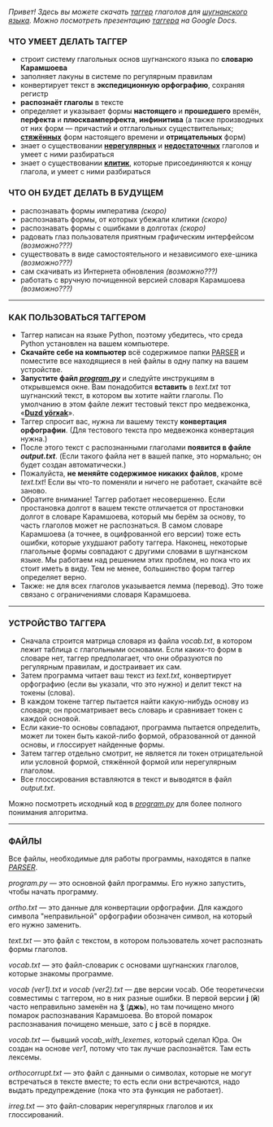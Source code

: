 <i>Привет! Здесь вы можете скачать <a href="https://ru.wikipedia.org/wiki/Лейпцигская_система_правил_глоссирования">таггер</a> глаголов для <a href="https://ru.wikipedia.org/wiki/Шугнанский_язык">шугнанского языка</a>. Можно посмотреть презентацию <a href="https://docs.google.com/presentation/d/1nZXzRav2YxfR-s5FfIQ9GiQplBZwjopbtrUPEg3Q6ss/edit?usp=sharing">таггера</a> на Google Docs.</i>

<h3>ЧТО УМЕЕТ ДЕЛАТЬ ТАГГЕР</h3>

* строит систему глагольных основ шугнанского языка по <b>словарю Карамшоева</b>
* заполняет лакуны в системе по регулярным правилам
* конвертирует текст в <b>экспедиционную орфографию</b>, сохраняя регистр
* <b>распознаёт глаголы</b> в тексте
* определяет и указывает формы <b>настоящего</b> и <b>прошедшего</b> времён, <b>перфекта</b> и <b>плюсквамперфекта</b>, <b>инфинитива</b> (а также производных от них форм — причастий и отглагольных существительных; <b><a href="https://ru.wikipedia.org/wiki/Стяжение">стяжённых</a></b> форм настоящего времени и <b>отрицательных</b> форм)
* знает о существовании <b><a href="https://ru.wikipedia.org/wiki/Неправильный_глагол">нерегулярных</a></b> и <b><a href="https://dic.academic.ru/dic.nsf/lingvistic/811/недостаточные">недостаточных</a></b> глаголов и умеет с ними разбираться
* знает о существовании <b><a href="https://ru.wikipedia.org/wiki/Клитика">клитик</a></b>, которые присоединяются к концу глагола, и умеет с ними разбираться

<h3>ЧТО ОН БУДЕТ ДЕЛАТЬ В БУДУЩЕМ</h3>

* распознавать формы императива <i>(скоро)</i>
* распознавать формы, от которых убежали клитики <i>(скоро)</i>
* распознавать формы с ошибками в долготах <i>(скоро)</i>
* радовать глаз пользователя приятным графическим интерфейсом <i>(возможно???)</i>
* существовать в виде самостоятельного и независимого exe-шника <i>(возможно???)</i>
* сам скачивать из Интернета обновления <i>(возможно???)</i>
* работать с вручную почищенной версией словаря Карамшоева <i>(возможно???)</i>

<hr>

<h3>КАК ПОЛЬЗОВАТЬСЯ ТАГГЕРОМ</h3>

* Таггер написан на языке Python, поэтому убедитесь, что среда Python установлен на вашем компьютере.
* <b>Скачайте себе на компьютер</b> всё содержимое папки <a href="https://github.com/iurmak/shughni/blob/master/PARSER">PARSER</a> и поместите все находящиеся в ней файлы в одну папку на вашем устройстве.
* <b>Запустите файл <i><a href="https://github.com/iurmak/shughni/blob/master/PARSER/program.py">program.py</a></i></b> и следуйте инструкциям в открывшемся окне. Вам понадобится <b>вставить</b> в <i>text.txt</i> тот шугнанский текст, в котором вы хотите найти глаголы. По умолчанию в этом файле лежит тестовый текст про медвежонка, «<b><a href="https://github.com/iurmak/shughni/blob/master/PARSER/text.txt">Duzd yörӿak</a></b>».
* Таггер спросит вас, нужна ли вашему тексту <b>конвертация орфографии</b>. (Для тестового текста про медвежонка конвертация нужна.)
* После этого текст с распознанными глаголами <b>появится в файле <i>output.txt</i></b>. (Если такого файла нет в вашей папке, это нормально; он будет создан автоматически.)
* Пожалуйста, <b>не меняйте содержимое никаких файлов</b>, кроме <i>text.txt</i>! Если вы что-то поменяли и ничего не работает, скачайте всё заново.
* Обратите внимание! Таггер работает несовершенно. Если простановка долгот в вашем тексте отличается от простановки долгот в словаре Карамшоева, который мы берём за основу, то часть глаголов может не распознаться. В самом словаре Карамшоева (а точнее, в оцифрованной его версии) тоже есть ошибки, которые ухудшают работу таггера. Наконец, некоторые глагольные формы совпадают с другими словами в шугнанском языке. Мы работаем над решением этих проблем, но пока что их стоит иметь в виду. Тем не менее, большинство форм таггер определяет верно.
* Также: не для всех глаголов указывается лемма (перевод). Это тоже связано с ограничениями словаря Карамшоева.

<hr>

<h3>УСТРОЙСТВО ТАГГЕРА</h3>

* Сначала строится матрица словаря из файла <i>vocab.txt</i>, в котором лежит таблица с глагольными основами. Если каких-то форм в словаре нет, таггер предполагает, что они образуются по регулярным правилам, и достраивает их сам.
* Затем программа читает ваш текст из <i>text.txt</i>, конвертирует орфографию (если вы указали, что это нужно) и делит текст на токены (слова).
* В каждом токене таггер пытается найти какую-нибудь основу из словаря; он просматривает весь словарь и сравнивает токен с каждой основой.
* Если какие-то основы совпадают, программа пытается определить, может ли токен быть какой-либо формой, образованной от данной основы, и глоссирует найденные формы.
* Затем таггер отдельно смотрит, не является ли токен отрицательной или условной формой, стяжённой формой или нерегулярным глаголом.
* Все глоссирования вставляются в текст и выводятся в файл <i>output.txt</i>.

Можно посмотреть исходный код в <i><a href="https://github.com/iurmak/shughni/blob/master/PARSER/program.py">program.py</a></i> для более полного понимания алгоритма.

<hr>

<h3>ФАЙЛЫ</h3>

Все файлы, необходимые для работы программы, находятся в папке <i><a href="https://github.com/iurmak/shughni/blob/master/PARSER">PARSER</a></i>.

<i>program.py</i> — это основной файл программы. Его нужно запустить, чтобы начать программу.

<i>ortho.txt</i> — это данные для конвертации орфографии. Для каждого символа "неправильной" орфографии обозначен символ, на который его нужно заменить.

<i>text.txt</i> — это файл с текстом, в котором пользователь хочет распознать формы глаголов.

<i>vocab.txt</i> — это файл-словарик с основами шугнанских глаголов, которые знакомы программе.

<i>vocab (ver1).txt</i> и <i>vocab (ver2).txt</i> — две версии vocab. Обе теоретически совместимы с таггером, но в них разные ошибки. В первой версии <b>j</b> (<b>й</b>) часто неправильно заменён на <b>ǯ</b> (<b>джь</b>), но там почищено много помарок распознавания Карамшоева. Во второй помарок распознавания почищено меньше, зато с <b>j</b> всё в порядке.
   
<i>vocab.txt</i> — бывший <i>vocab_with_lexemes</i>, который сделал Юра. Он создан на основе <i>ver1</i>, потому что так лучше распознаётся. Там есть лексемы.

<i>orthocorrupt.txt</i> — это файл с данными о символах, которые не могут встречаться в тексте вместе; то есть если они встречаются, надо выдать предупреждение (пока что эта функция не работает).

<i>irreg.txt</i> — это файл-словарик нерегулярных глаголов и их глоссирований.
